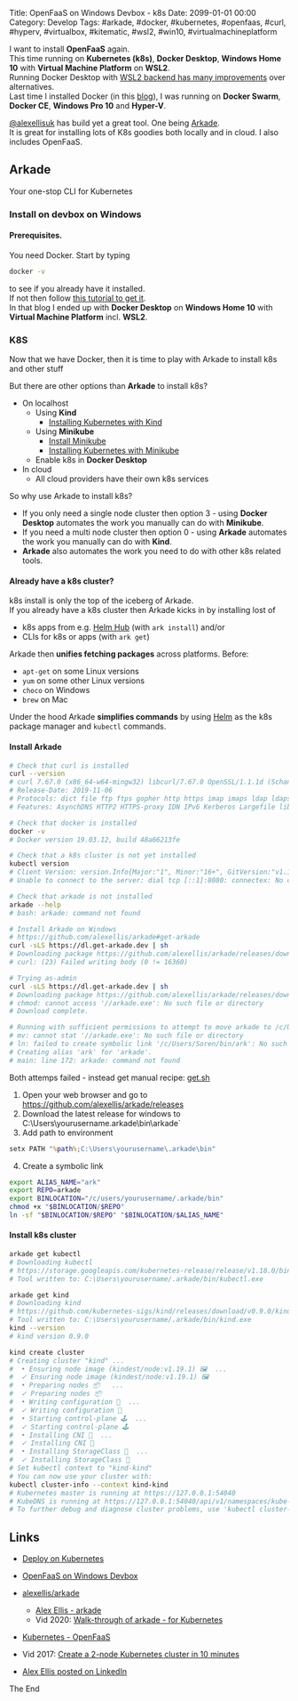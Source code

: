 Title:  OpenFaaS on Windows Devbox - k8s
Date: 2099-01-01 00:00
Category: Develop
Tags: #arkade, #docker, #kubernetes, #openfaas, #curl, #hyperv, #virtualbox, #kitematic, #wsl2, #win10, #virtualmachineplatform

I want to install **OpenFaaS** again.  
This time running on **Kubernetes (k8s)**, **Docker Desktop**, **Windows Home 10** with **Virtual Machine Platform** on **WSL2**.  
Running Docker Desktop with [WSL2 backend has many improvements](https://docs.docker.com/docker-for-windows/wsl/) over alternatives.  
Last time I installed Docker (in this [blog](https://rasor.github.io/openfaas-on-windows-devbox.html)), I was running on **Docker Swarm**, **Docker CE**, **Windows Pro 10** and **Hyper-V**.

[@alexellisuk](https://twitter.com/alexellisuk) has build yet a great tool. One being [Arkade](https://github.com/alexellis/arkade).  
It is great for installing lots of K8s goodies both locally and in cloud. I also includes OpenFaaS.

## Arkade
Your one-stop CLI for Kubernetes

### Install on devbox on Windows

#### Prerequisites.

You need Docker. Start by typing    
```bash
docker -v
```  
to see if you already have it installed.  
If not then follow [this tutorial to get it](Docker4Win20.md).  
In that blog I ended up with **Docker Desktop** on **Windows Home 10** with **Virtual Machine Platform** incl. **WSL2**.

### K8S

Now that we have Docker, then it is time to play with Arkade to install k8s and other stuff

But there are other options than **Arkade** to install k8s?
* On localhost
    * Using **Kind**
        * [Installing Kubernetes with Kind](https://kubernetes.io/docs/setup/learning-environment/kind/)
    * Using **Minikube**
        * [Install Minikube](https://kubernetes.io/docs/tasks/tools/install-minikube/)
        * [Installing Kubernetes with Minikube](https://kubernetes.io/docs/setup/learning-environment/minikube/)
    * Enable k8s in **Docker Desktop**
* In cloud
    * All cloud providers have their own k8s services

So why use Arkade to install k8s?
* If you only need a single node cluster then option 3 - using **Docker Desktop** automates the work you manually can do with **Minikube**.  
* If you need a multi node cluster then option 0 - using **Arkade** automates the work you manually can do with **Kind**.  
* **Arkade** also automates the work you need to do with other k8s related tools.

#### Already have a k8s cluster?

k8s install is only the top of the iceberg of Arkade.  
If you already have a k8s cluster then Arkade kicks in by installing lost of 
* k8s apps from e.g. [Helm Hub](https://hub.helm.sh/) (with `ark install`) and/or
* CLIs for k8s or apps (with `ark get`) 

Arkade then __unifies fetching packages__ across platforms. Before:
* `apt-get` on some Linux versions
* `yum` on some other Linux versions
* `choco` on Windows
* `brew` on Mac

Under the hood Arkade __simplifies commands__ by using [Helm](https://helm.sh/) as the k8s package manager and `kubectl` commands.

#### Install Arkade

```bash
# Check that curl is installed
curl --version
# curl 7.67.0 (x86_64-w64-mingw32) libcurl/7.67.0 OpenSSL/1.1.1d (Schannel) zlib/1.2.11 libidn2/2.3.0 nghttp2/1.39.2
# Release-Date: 2019-11-06
# Protocols: dict file ftp ftps gopher http https imap imaps ldap ldaps pop3 pop3s rtsp smtp smtps telnet tftp
# Features: AsynchDNS HTTP2 HTTPS-proxy IDN IPv6 Kerberos Largefile libz Metalink MultiSSL NTLM SPNEGO SSL SSPI TLS-SRP

# Check that docker is installed
docker -v
# Docker version 19.03.12, build 48a66213fe

# Check that a k8s cluster is not yet installed
kubectl version
# Client Version: version.Info{Major:"1", Minor:"16+", GitVersion:"v1.16.6-beta.0", GitCommit:"e7f962ba86f4ce7033828210ca3556393c377bcc", GitTreeState:"clean", BuildDate:"2020-01-15T08:26:26Z", GoVersion:"go1.13.5", Compiler:"gc", Platform:"windows/amd64"}
# Unable to connect to the server: dial tcp [::1]:8080: connectex: No connection could be made because the target machine actively refused it.

# Check that arkade is not installed
arkade --help
# bash: arkade: command not found

# Install Arkade on Windows
# https://github.com/alexellis/arkade#get-arkade
curl -sLS https://dl.get-arkade.dev | sh
# Downloading package https://github.com/alexellis/arkade/releases/download/0.6.12/arkade.exe as //arkade.exe
# curl: (23) Failed writing body (0 != 16360)

# Trying as-admin
curl -sLS https://dl.get-arkade.dev | sh
# Downloading package https://github.com/alexellis/arkade/releases/download/0.6.12/arkade.exe as //arkade.exe
# chmod: cannot access '//arkade.exe': No such file or directory
# Download complete.

# Running with sufficient permissions to attempt to move arkade to /c/Users/Soren/bin
# mv: cannot stat '//arkade.exe': No such file or directory
# ln: failed to create symbolic link '/c/Users/Soren/bin/ark': No such file or directory
# Creating alias 'ark' for 'arkade'.
# main: line 172: arkade: command not found

```

Both attemps failed - instead get manual recipe: [get.sh](https://raw.githubusercontent.com/alexellis/arkade/master/get.sh)  
1. Open your web browser and go to https://github.com/alexellis/arkade/releases
2. Download the latest release for windows to C:\Users\yourusername\.arkade\bin\arkade`
3. Add path to environment  
```cmd
setx PATH "%path%;C:\Users\yourusername\.arkade\bin"
```
4. Create a symbolic link
```bash
export ALIAS_NAME="ark"
export REPO=arkade
export BINLOCATION="/c/users/yourusername/.arkade/bin"
chmod +x "$BINLOCATION/$REPO"
ln -sf "$BINLOCATION/$REPO" "$BINLOCATION/$ALIAS_NAME"
```

#### Install k8s cluster

```bash
arkade get kubectl
# Downloading kubectl
# https://storage.googleapis.com/kubernetes-release/release/v1.18.0/bin/windows/amd64/kubectl.exe
# Tool written to: C:\Users\yourusername/.arkade/bin/kubectl.exe

arkade get kind
# Downloading kind
# https://github.com/kubernetes-sigs/kind/releases/download/v0.9.0/kind-windows-amd64
# Tool written to: C:\Users\yourusername/.arkade/bin/kind.exe
kind --version
# kind version 0.9.0

kind create cluster
# Creating cluster "kind" ...
#  • Ensuring node image (kindest/node:v1.19.1) 🖼  ...
#  ✓ Ensuring node image (kindest/node:v1.19.1) 🖼
#  • Preparing nodes 📦   ...
#  ✓ Preparing nodes 📦
#  • Writing configuration 📜  ...
#  ✓ Writing configuration 📜
#  • Starting control-plane 🕹️  ...
#  ✓ Starting control-plane 🕹️
#  • Installing CNI 🔌  ...
#  ✓ Installing CNI 🔌
#  • Installing StorageClass 💾  ...
#  ✓ Installing StorageClass 💾
# Set kubectl context to "kind-kind"
# You can now use your cluster with:
kubectl cluster-info --context kind-kind
# Kubernetes master is running at https://127.0.0.1:54040
# KubeDNS is running at https://127.0.0.1:54040/api/v1/namespaces/kube-system/services/kube-dns:dns/proxy
# To further debug and diagnose cluster problems, use 'kubectl cluster-info dump'.
```

## Links

* [Deploy on Kubernetes](https://docs.docker.com/docker-for-windows/kubernetes/)
* [OpenFaaS on Windows Devbox](https://rasor.github.io/openfaas-on-windows-devbox.html)
* [alexellis/arkade](https://github.com/alexellis/arkade)
    * [Alex Ellis - arkade](https://www.linkedin.com/posts/alexellisuk_kubernetes-cloudnative-cncf-activity-6702550586610487296-atGD)
    * Vid 2020: [Walk-through of arkade - for Kubernetes](https://www.youtube.com/watch?v=8wU9s_mua8M)
* [Kubernetes - OpenFaaS](https://docs.openfaas.com/deployment/kubernetes/)
* Vid 2017: [Create a 2-node Kubernetes cluster in 10 minutes](https://www.youtube.com/watch?v=6xJwQgDnMFE)

* [Alex Ellis posted on LinkedIn](https://www.linkedin.com/posts/alexellisuk_then-he-asked-me-is-kubernetes-right-for-activity-6703625976351346688-6343)

The End
